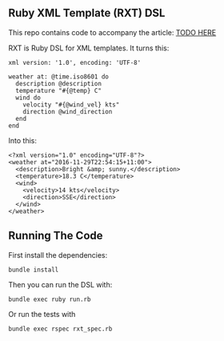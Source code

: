 Ruby XML Template (RXT) DSL
---------------------------

This repo contains code to accompany the article: [TODO HERE](http://www.rubypigeon.com/)

RXT is Ruby DSL for XML templates.
It turns this:

    xml version: '1.0', encoding: 'UTF-8'

    weather at: @time.iso8601 do
      description @description
      temperature "#{@temp} C"
      wind do
        velocity "#{@wind_vel} kts"
        direction @wind_direction
      end
    end

Into this:

    <?xml version="1.0" encoding="UTF-8"?>
    <weather at="2016-11-29T22:54:15+11:00">
      <description>Bright &amp; sunny.</description>
      <temperature>18.3 C</temperature>
      <wind>
        <velocity>14 kts</velocity>
        <direction>SSE</direction>
      </wind>
    </weather>


Running The Code
----------------

First install the dependencies:

    bundle install

Then you can run the DSL with:

    bundle exec ruby run.rb

Or run the tests with

    bundle exec rspec rxt_spec.rb


